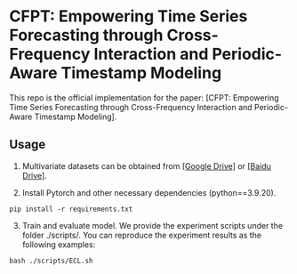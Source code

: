 # CFPT: Empowering Time Series Forecasting through Cross-Frequency Interaction and Periodic-Aware Timestamp Modeling

This repo is the official implementation for the paper: [CFPT: Empowering Time Series Forecasting through Cross-Frequency Interaction and Periodic-Aware Timestamp Modeling].


## Usage 

1. Multivariate datasets can be obtained from [[Google Drive]](https://drive.google.com/drive/folders/13Cg1KYOlzM5C7K8gK8NfC-F3EYxkM3D2?usp=sharing) or [[Baidu Drive]](https://pan.baidu.com/s/1r3KhGd0Q9PJIUZdfEYoymg?pwd=i9iy).

2. Install Pytorch and other necessary dependencies (python==3.9.20).
```
pip install -r requirements.txt
```
3. Train and evaluate model. We provide the experiment scripts under the folder ./scripts/. You can reproduce the experiment results as the following examples:

```
bash ./scripts/ECL.sh
```


